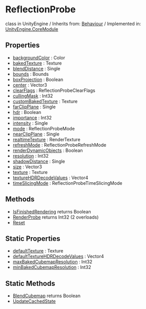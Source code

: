 # ReflectionProbe
class in UnityEngine
 / Inherits from: <a href="https://docs.unity3d.com/6000.2/Documentation/ScriptReference/Behaviour.html">Behaviour</a> / Implemented in: <a href="https://docs.unity3d.com/6000.2/Documentation/ScriptReference/UnityEngine.CoreModule.html">UnityEngine.CoreModule</a>

## Properties
- <a href="https://docs.unity3d.com/6000.2/Documentation/ScriptReference/ReflectionProbe-backgroundColor.html">backgroundColor</a> : Color
- <a href="https://docs.unity3d.com/6000.2/Documentation/ScriptReference/ReflectionProbe-bakedTexture.html">bakedTexture</a> : Texture
- <a href="https://docs.unity3d.com/6000.2/Documentation/ScriptReference/ReflectionProbe-blendDistance.html">blendDistance</a> : Single
- <a href="https://docs.unity3d.com/6000.2/Documentation/ScriptReference/ReflectionProbe-bounds.html">bounds</a> : Bounds
- <a href="https://docs.unity3d.com/6000.2/Documentation/ScriptReference/ReflectionProbe-boxProjection.html">boxProjection</a> : Boolean
- <a href="https://docs.unity3d.com/6000.2/Documentation/ScriptReference/ReflectionProbe-center.html">center</a> : Vector3
- <a href="https://docs.unity3d.com/6000.2/Documentation/ScriptReference/ReflectionProbe-clearFlags.html">clearFlags</a> : ReflectionProbeClearFlags
- <a href="https://docs.unity3d.com/6000.2/Documentation/ScriptReference/ReflectionProbe-cullingMask.html">cullingMask</a> : Int32
- <a href="https://docs.unity3d.com/6000.2/Documentation/ScriptReference/ReflectionProbe-customBakedTexture.html">customBakedTexture</a> : Texture
- <a href="https://docs.unity3d.com/6000.2/Documentation/ScriptReference/ReflectionProbe-farClipPlane.html">farClipPlane</a> : Single
- <a href="https://docs.unity3d.com/6000.2/Documentation/ScriptReference/ReflectionProbe-hdr.html">hdr</a> : Boolean
- <a href="https://docs.unity3d.com/6000.2/Documentation/ScriptReference/ReflectionProbe-importance.html">importance</a> : Int32
- <a href="https://docs.unity3d.com/6000.2/Documentation/ScriptReference/ReflectionProbe-intensity.html">intensity</a> : Single
- <a href="https://docs.unity3d.com/6000.2/Documentation/ScriptReference/ReflectionProbe-mode.html">mode</a> : ReflectionProbeMode
- <a href="https://docs.unity3d.com/6000.2/Documentation/ScriptReference/ReflectionProbe-nearClipPlane.html">nearClipPlane</a> : Single
- <a href="https://docs.unity3d.com/6000.2/Documentation/ScriptReference/ReflectionProbe-realtimeTexture.html">realtimeTexture</a> : RenderTexture
- <a href="https://docs.unity3d.com/6000.2/Documentation/ScriptReference/ReflectionProbe-refreshMode.html">refreshMode</a> : ReflectionProbeRefreshMode
- <a href="https://docs.unity3d.com/6000.2/Documentation/ScriptReference/ReflectionProbe-renderDynamicObjects.html">renderDynamicObjects</a> : Boolean
- <a href="https://docs.unity3d.com/6000.2/Documentation/ScriptReference/ReflectionProbe-resolution.html">resolution</a> : Int32
- <a href="https://docs.unity3d.com/6000.2/Documentation/ScriptReference/ReflectionProbe-shadowDistance.html">shadowDistance</a> : Single
- <a href="https://docs.unity3d.com/6000.2/Documentation/ScriptReference/ReflectionProbe-size.html">size</a> : Vector3
- <a href="https://docs.unity3d.com/6000.2/Documentation/ScriptReference/ReflectionProbe-texture.html">texture</a> : Texture
- <a href="https://docs.unity3d.com/6000.2/Documentation/ScriptReference/ReflectionProbe-textureHDRDecodeValues.html">textureHDRDecodeValues</a> : Vector4
- <a href="https://docs.unity3d.com/6000.2/Documentation/ScriptReference/ReflectionProbe-timeSlicingMode.html">timeSlicingMode</a> : ReflectionProbeTimeSlicingMode

## Methods
- <a href="https://docs.unity3d.com/6000.2/Documentation/ScriptReference/ReflectionProbe.IsFinishedRendering.html">IsFinishedRendering</a> returns Boolean
- <a href="https://docs.unity3d.com/6000.2/Documentation/ScriptReference/ReflectionProbe.RenderProbe.html">RenderProbe</a> returns Int32 (2 overloads)
- <a href="https://docs.unity3d.com/6000.2/Documentation/ScriptReference/ReflectionProbe.Reset.html">Reset</a>

## Static Properties
- <a href="https://docs.unity3d.com/6000.2/Documentation/ScriptReference/ReflectionProbe-defaultTexture.html">defaultTexture</a> : Texture
- <a href="https://docs.unity3d.com/6000.2/Documentation/ScriptReference/ReflectionProbe-defaultTextureHDRDecodeValues.html">defaultTextureHDRDecodeValues</a> : Vector4
- <a href="https://docs.unity3d.com/6000.2/Documentation/ScriptReference/ReflectionProbe-maxBakedCubemapResolution.html">maxBakedCubemapResolution</a> : Int32
- <a href="https://docs.unity3d.com/6000.2/Documentation/ScriptReference/ReflectionProbe-minBakedCubemapResolution.html">minBakedCubemapResolution</a> : Int32

## Static Methods
- <a href="https://docs.unity3d.com/6000.2/Documentation/ScriptReference/ReflectionProbe.BlendCubemap.html">BlendCubemap</a> returns Boolean
- <a href="https://docs.unity3d.com/6000.2/Documentation/ScriptReference/ReflectionProbe.UpdateCachedState.html">UpdateCachedState</a>
